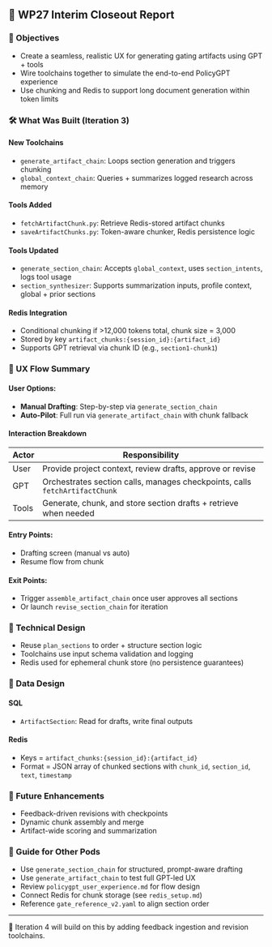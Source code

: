 ## 🧾 WP27 Interim Closeout Report

### 🎯 Objectives
- Create a seamless, realistic UX for generating gating artifacts using GPT + tools
- Wire toolchains together to simulate the end-to-end PolicyGPT experience
- Use chunking and Redis to support long document generation within token limits

### 🛠️ What Was Built (Iteration 3)

#### New Toolchains
- `generate_artifact_chain`: Loops section generation and triggers chunking
- `global_context_chain`: Queries + summarizes logged research across memory

#### Tools Added
- `fetchArtifactChunk.py`: Retrieve Redis-stored artifact chunks
- `saveArtifactChunks.py`: Token-aware chunker, Redis persistence logic

#### Tools Updated
- `generate_section_chain`: Accepts `global_context`, uses `section_intents`, logs tool usage
- `section_synthesizer`: Supports summarization inputs, profile context, global + prior sections

#### Redis Integration
- Conditional chunking if >12,000 tokens total, chunk size = 3,000
- Stored by key `artifact_chunks:{session_id}:{artifact_id}`
- Supports GPT retrieval via chunk ID (e.g., `section1-chunk1`)

### 🔄 UX Flow Summary

#### User Options:
- **Manual Drafting**: Step-by-step via `generate_section_chain`
- **Auto-Pilot**: Full run via `generate_artifact_chain` with chunk fallback

#### Interaction Breakdown
| Actor | Responsibility |
|-------|----------------|
| User  | Provide project context, review drafts, approve or revise |
| GPT   | Orchestrates section calls, manages checkpoints, calls `fetchArtifactChunk` |
| Tools | Generate, chunk, and store section drafts + retrieve when needed |

#### Entry Points:
- Drafting screen (manual vs auto)
- Resume flow from chunk

#### Exit Points:
- Trigger `assemble_artifact_chain` once user approves all sections
- Or launch `revise_section_chain` for iteration

### 🧱 Technical Design
- Reuse `plan_sections` to order + structure section logic
- Toolchains use input schema validation and logging
- Redis used for ephemeral chunk store (no persistence guarantees)

### 🧩 Data Design
#### SQL
- `ArtifactSection`: Read for drafts, write final outputs
#### Redis
- Keys = `artifact_chunks:{session_id}:{artifact_id}`
- Format = JSON array of chunked sections with `chunk_id`, `section_id`, `text`, `timestamp`

### 🔮 Future Enhancements
- Feedback-driven revisions with checkpoints
- Dynamic chunk assembly and merge
- Artifact-wide scoring and summarization

### 👥 Guide for Other Pods
- Use `generate_section_chain` for structured, prompt-aware drafting
- Use `generate_artifact_chain` to test full GPT-led UX
- Review `policygpt_user_experience.md` for flow design
- Connect Redis for chunk storage (see `redis_setup.md`)
- Reference `gate_reference_v2.yaml` to align section order

---

🧠 Iteration 4 will build on this by adding feedback ingestion and revision toolchains.